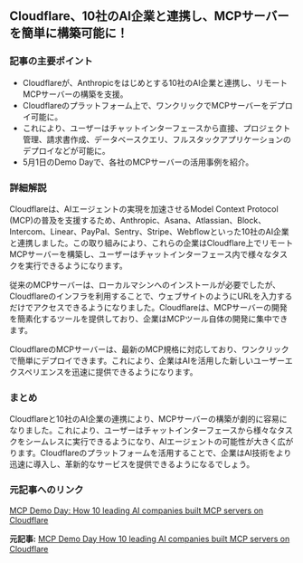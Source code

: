 ## Cloudflare、10社のAI企業と連携し、MCPサーバーを簡単に構築可能に！

### 記事の主要ポイント

* Cloudflareが、Anthropicをはじめとする10社のAI企業と連携し、リモートMCPサーバーの構築を支援。
* Cloudflareのプラットフォーム上で、ワンクリックでMCPサーバーをデプロイ可能に。
* これにより、ユーザーはチャットインターフェースから直接、プロジェクト管理、請求書作成、データベースクエリ、フルスタックアプリケーションのデプロイなどが可能に。
* 5月1日のDemo Dayで、各社のMCPサーバーの活用事例を紹介。

### 詳細解説

Cloudflareは、AIエージェントの実現を加速させるModel Context Protocol (MCP)の普及を支援するため、Anthropic、Asana、Atlassian、Block、Intercom、Linear、PayPal、Sentry、Stripe、Webflowといった10社のAI企業と連携しました。この取り組みにより、これらの企業はCloudflare上でリモートMCPサーバーを構築し、ユーザーはチャットインターフェース内で様々なタスクを実行できるようになります。

従来のMCPサーバーは、ローカルマシンへのインストールが必要でしたが、Cloudflareのインフラを利用することで、ウェブサイトのようにURLを入力するだけでアクセスできるようになりました。Cloudflareは、MCPサーバーの開発を簡素化するツールを提供しており、企業はMCPツール自体の開発に集中できます。

CloudflareのMCPサーバーは、最新のMCP規格に対応しており、ワンクリックで簡単にデプロイできます。これにより、企業はAIを活用した新しいユーザーエクスペリエンスを迅速に提供できるようになります。

### まとめ

Cloudflareと10社のAI企業の連携により、MCPサーバーの構築が劇的に容易になりました。これにより、ユーザーはチャットインターフェースから様々なタスクをシームレスに実行できるようになり、AIエージェントの可能性が大きく広がります。Cloudflareのプラットフォームを活用することで、企業はAI技術をより迅速に導入し、革新的なサービスを提供できるようになるでしょう。

### 元記事へのリンク

[MCP Demo Day: How 10 leading AI companies built MCP servers on Cloudflare](https://blog.cloudflare.com/mcp-demo-day/)


**元記事:** [MCP Demo Day How 10 leading AI companies built MCP servers on Cloudflare](https://blog.cloudflare.com/mcp-demo-day/)